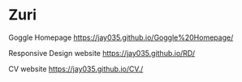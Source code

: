 # Zuri

Goggle Homepage
https://jay035.github.io/Goggle%20Homepage/

Responsive Design website
https://jay035.github.io/RD/

CV website
https://jay035.github.io/CV./
